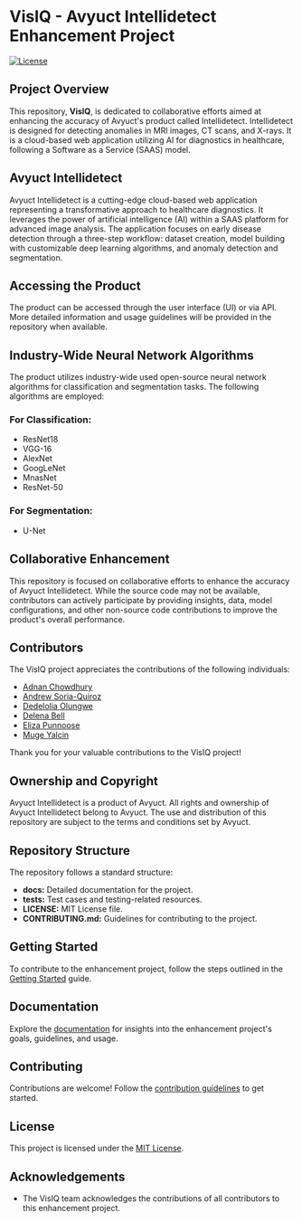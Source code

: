 # VisIQ - Avyuct Intellidetect Enhancement Project

[![License](https://img.shields.io/badge/License-MIT-blue.svg)](LICENSE)

## Project Overview

This repository, **VisIQ**, is dedicated to collaborative efforts aimed at enhancing the accuracy of Avyuct's product called Intellidetect. Intellidetect is designed for detecting anomalies in MRI images, CT scans, and X-rays. It is a cloud-based web application utilizing AI for diagnostics in healthcare, following a Software as a Service (SAAS) model.

## Avyuct Intellidetect

Avyuct Intellidetect is a cutting-edge cloud-based web application representing a transformative approach to healthcare diagnostics. It leverages the power of artificial intelligence (AI) within a SAAS platform for advanced image analysis. The application focuses on early disease detection through a three-step workflow: dataset creation, model building with customizable deep learning algorithms, and anomaly detection and segmentation.

## Accessing the Product

The product can be accessed through the user interface (UI) or via API. More detailed information and usage guidelines will be provided in the repository when available.

## Industry-Wide Neural Network Algorithms

The product utilizes industry-wide used open-source neural network algorithms for classification and segmentation tasks. The following algorithms are employed:

### For Classification:
- ResNet18
- VGG-16 
- AlexNet
- GoogLeNet
- MnasNet
- ResNet-50

### For Segmentation:
- U-Net

## Collaborative Enhancement

This repository is focused on collaborative efforts to enhance the accuracy of Avyuct Intellidetect. While the source code may not be available, contributors can actively participate by providing insights, data, model configurations, and other non-source code contributions to improve the product's overall performance.

## Contributors

The VisIQ project appreciates the contributions of the following individuals:

- [Adnan Chowdhury](https://github.com/clamchowderhead)
- [Andrew Soria-Quiroz](https://github.com/Aurelius2500)
- [Dedelolia Olungwe](https://github.com/lolia-olu)
- [Delena Bell](https://github.com/delbell)
- [Eliza Punnoose](https://github.com/leezael)
- [Muge Yalcin](https://github.com/36nw)

Thank you for your valuable contributions to the VisIQ project!

## Ownership and Copyright

Avyuct Intellidetect is a product of Avyuct. All rights and ownership of Avyuct Intellidetect belong to Avyuct. The use and distribution of this repository are subject to the terms and conditions set by Avyuct.

## Repository Structure

The repository follows a standard structure:

- **docs:** Detailed documentation for the project.
- **tests:** Test cases and testing-related resources.
- **LICENSE:** MIT License file.
- **CONTRIBUTING.md:** Guidelines for contributing to the project.

## Getting Started

To contribute to the enhancement project, follow the steps outlined in the [Getting Started](docs/getting-started.md) guide.

## Documentation

Explore the [documentation](docs/README.md) for insights into the enhancement project's goals, guidelines, and usage.

## Contributing

Contributions are welcome! Follow the [contribution guidelines](CONTRIBUTING.md) to get started.

## License

This project is licensed under the [MIT License](LICENSE).

## Acknowledgements

- The VisIQ team acknowledges the contributions of all contributors to this enhancement project.
